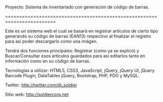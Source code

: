 Proyecto: Sistema de inventariado con generación de código de barras.

========================================================================

Este es un sistema web el cual se basará en registrar artículos de cierto tipo generando su código de barras (EAN13) 
respectivo al finalizar el registro para así poder descargarlo como una imágen.

Tendrá dos funciones principales: Registrar (como ya se explicó) y Buscar/Consultar esos artículos guardados para así
editarlos tanto en información como en su código de barras.

Tecnologías a utilizar: HTML5, CSS3, JavaScript, jQuery, jQuery UI, jQuery Barcode Plugin, DataTables jQuery, Bootstrap, PHP, PDO y MySQL.

Twitter: http://twitter.com/@_soldier

Sitio web: http://soldiercorp.net
